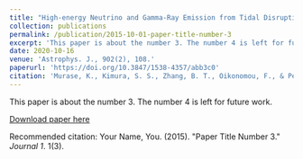 ```yaml
---
title: "High-energy Neutrino and Gamma-Ray Emission from Tidal Disruption Events"
collection: publications
permalink: /publication/2015-10-01-paper-title-number-3
excerpt: 'This paper is about the number 3. The number 4 is left for future work.'
date: 2020-10-16
venue: 'Astrophys. J., 902(2), 108.'
paperurl: 'https://doi.org/10.3847/1538-4357/abb3c0'
citation: 'Murase, K., Kimura, S. S., Zhang, B. T., Oikonomou, F., & Petropoulou, M. (2020). High-Energy Neutrino and Gamma-Ray Emission from Tidal Disruption Events. Astrophys. J., 902(2), 108. https://doi.org/10.3847/1538-4357/abb3c0'
---
```

This paper is about the number 3. The number 4 is left for future work.

[Download paper here](https://doi.org/10.3847/1538-4357/abb3c0)

Recommended citation: Your Name, You. (2015). "Paper Title Number 3." <i>Journal 1</i>. 1(3).
